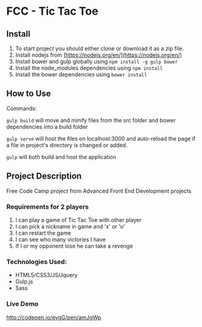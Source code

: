 # FCC - Tic Tac Toe
## Install
1. To start project you should either clone or download it as a zip file.
2. Install nodejs from [https://nodejs.org/en/](https://nodejs.org/en/)
3. Install bower and gulp globally using `npm install -g gulp bower`
4. Install the node_modules dependencies using `npm install`
5. Install the bower dependencies using `bower install`

## How to Use

Commands:

`gulp build` will move and minify files from the src folder and bower dependencies into a build folder

`gulp serve` will host the files on localhost:3000 and auto-reload the page if a file in project's directory is changed or added.

`gulp` will both build and host the application

## Project Description
Free Code Camp project from Advanced Front End Development projects

### Requirements for 2 players 
1. I can play a game of Tic Tac Toe with other player
2. I can pick a nickname in game and 'x' or 'o'
3. I can restart the game
4. I can see who many victories I have
5. If I or my opponent lose he can take a revenge


### Technologies Used:
+ HTML5/CSS3/JS/Jquery
+ Gulp.js
+ Sass

### Live Demo
http://codepen.io/evgG/pen/amJgWp
